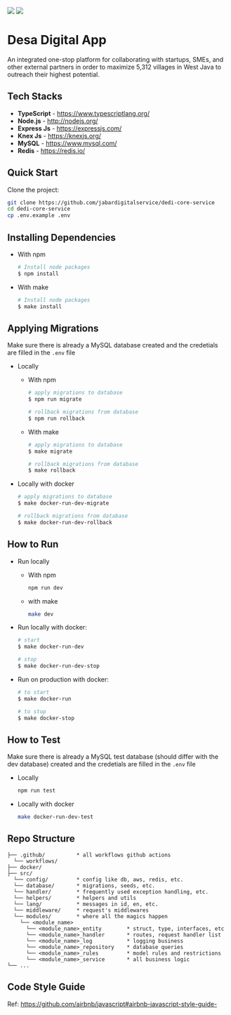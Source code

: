 <a href="https://codeclimate.com/github/jabardigitalservice/dedi-core-service/maintainability"><img src="https://api.codeclimate.com/v1/badges/cf5648a807905bcc3467/maintainability" /></a>
<a href="https://codeclimate.com/github/jabardigitalservice/dedi-core-service/test_coverage"><img src="https://api.codeclimate.com/v1/badges/cf5648a807905bcc3467/test_coverage" /></a>


# Desa Digital App

An integrated one-stop platform for collaborating with startups, SMEs, and other external partners in order to maximize 5,312 villages in West Java to outreach their highest potential.


## Tech Stacks

- **TypeScript** - <https://www.typescriptlang.org/>
- **Node.js** - <http://nodejs.org/>
- **Express Js** - <https://expressjs.com/>
- **Knex Js** - <https://knexjs.org/>
- **MySQL** - <https://www.mysql.com/>
- **Redis** - <https://redis.io/>


## Quick Start

Clone the project:

```bash
git clone https://github.com/jabardigitalservice/dedi-core-service
cd dedi-core-service
cp .env.example .env
```


## Installing Dependencies

- With npm

  ```bash
  # Install node packages
  $ npm install
  ```

- With make

  ```bash
  # Install node packages
  $ make install
  ```


## Applying Migrations

Make sure there is already a MySQL database created and the credetials are filled in the `.env` file

- Locally
  - With npm

    ```bash
    # apply migrations to database
    $ npm run migrate

    # rollback migrations from database
    $ npm run rollback
    ```

  - With make

    ```bash
    # apply migrations to database
    $ make migrate

    # rollback migrations from database
    $ make rollback
    ```

- Locally with docker

  ```bash
  # apply migrations to database
  $ make docker-run-dev-migrate

  # rollback migrations from database
  $ make docker-run-dev-rollback
  ```


## How to Run

- Run locally
  - With npm

    ```bash
    npm run dev
    ```

  - with make

    ```bash
    make dev
    ```

- Run locally with docker:

  ```bash
  # start
  $ make docker-run-dev
  
  # stop
  $ make docker-run-dev-stop
  ```

- Run on production with docker:

  ```bash
  # to start
  $ make docker-run
  
  # to stop
  $ make docker-stop
  ```


## How to Test

Make sure there is already a MySQL test database (should differ with the dev database) created and the credetials are filled in the `.env` file

- Locally

  ```bash
  npm run test
  ```

- Locally with docker

  ```bash
  make docker-run-dev-test
  ```


## Repo Structure

```
├── .github/          * all workflows github actions
  └── workflows/
├── docker/
├── src/
  └── config/         * config like db, aws, redis, etc.
  └── database/       * migrations, seeds, etc.
  └── handler/        * frequently used exception handling, etc.
  └── helpers/        * helpers and utils
  └── lang/           * messages in id, en, etc.
  └── middleware/     * request's middlewares
  └── modules/        * where all the magics happen
    └── <module_name>
      └── <module_name>_entity        * struct, type, interfaces, etc
      └── <module_name>_handler       * routes, request handler list
      └── <module_name>_log           * logging business
      └── <module_name>_repository    * database queries
      └── <module_name>_rules         * model rules and restrictions
      └── <module_name>_service       * all business logic
└── ...
```


## Code Style Guide

Ref: <https://github.com/airbnb/javascript#airbnb-javascript-style-guide->
